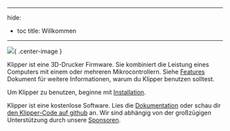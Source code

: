 ***

hide:

- toc title: Willkommen

***

![](img/klipper-logo.png){ .center-image }

Klipper ist eine 3D-Drucker Firmware. Sie kombiniert die Leistung eines Computers mit einem oder mehreren Mikrocontrollern. Siehe [Features](Features.md) Dokument für weitere Informationen, warum du Klipper benutzen solltest.

Um Klipper zu benutzen, beginne mit [Installation](Installation.md).

Klipper ist eine kostenlose Software. Lies die [Dokumentation](Overview.md) oder schau dir [den Klipper-Code auf github](https://github.com/Klipper3d/klipper) an. Wir sind abhängig von der großzügigen Unterstützung durch unsere [Sponsoren](Sponsors.md).
